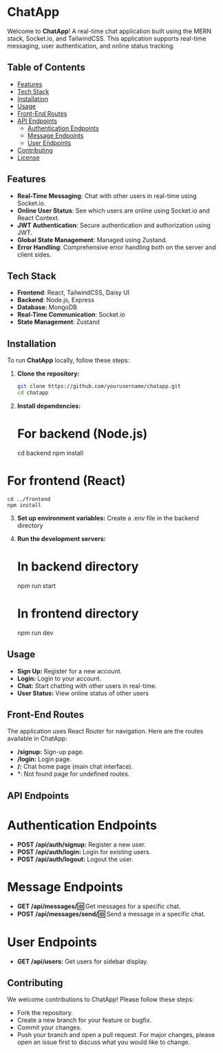 # ChatApp

Welcome to **ChatApp**! A real-time chat application built using the MERN stack, Socket.io, and TailwindCSS. This application supports real-time messaging, user authentication, and online status tracking.

## Table of Contents

- [Features](#features)
- [Tech Stack](#tech-stack)
- [Installation](#installation)
- [Usage](#usage)
- [Front-End Routes](#front-end-routes)
- [API Endpoints](#api-endpoints)
  - [Authentication Endpoints](#authentication-endpoints)
  - [Message Endpoints](#message-endpoints)
  - [User Endpoints](#user-endpoints)
- [Contributing](#contributing)
- [License](#license)

## Features

- **Real-Time Messaging**: Chat with other users in real-time using Socket.io.
- **Online User Status**: See which users are online using Socket.io and React Context.
- **JWT Authentication**: Secure authentication and authorization using JWT.
- **Global State Management**: Managed using Zustand.
- **Error Handling**: Comprehensive error handling both on the server and client sides.

## Tech Stack

- **Frontend**: React, TailwindCSS, Daisy UI
- **Backend**: Node.js, Express
- **Database**: MongoDB
- **Real-Time Communication**: Socket.io
- **State Management**: Zustand

## Installation

To run **ChatApp** locally, follow these steps:

1. **Clone the repository:**
   ```bash
   git clone https://github.com/yourusername/chatapp.git
   cd chatapp
2. **Install dependencies:**
   # For backend (Node.js)
    cd backend
    npm install
  
  # For frontend (React)
    cd ../frontend
    npm install
3. **Set up environment variables:**
    Create a .env file in the backend directory
4. **Run the development servers:**
   # In backend directory
    npm run start
    
    # In frontend directory
    npm run dev

## Usage
- **Sign Up:** Register for a new account.
- **Login:** Login to your account.
- **Chat:** Start chatting with other users in real-time.
- **User Status:** View online status of other users

## Front-End Routes
The application uses React Router for navigation. Here are the routes available in ChatApp:

- **/signup:** Sign-up page.
- **/login:** Login page.
- **/:** Chat home page (main chat interface).
- *: Not found page for undefined routes.

## API Endpoints
# Authentication Endpoints
- **POST /api/auth/signup:** Register a new user.
- **POST /api/auth/login:** Login for existing users.
- **POST /api/auth/logout:** Logout the user.
  
# Message Endpoints
- **GET /api/messages/:id:** Get messages for a specific chat.
- **POST /api/messages/send/:id:** Send a message in a specific chat.
  
# User Endpoints
- **GET /api/users:** Get users for sidebar display.

## Contributing
We welcome contributions to ChatApp! Please follow these steps:
 - Fork the repository.
 - Create a new branch for your feature or bugfix.
 - Commit your changes.
 - Push your branch and open a pull request.
For major changes, please open an issue first to discuss what you would like to change.
